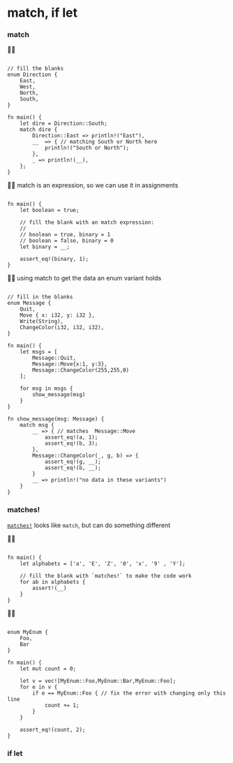 # match, if let

### match
🌟🌟
```rust,editable

// fill the blanks
enum Direction {
    East,
    West,
    North,
    South,
}

fn main() {
    let dire = Direction::South;
    match dire {
        Direction::East => println!("East"),
        __  => { // matching South or North here
            println!("South or North");
        },
        _ => println!(__),
    };
}
```

🌟🌟 match is an expression, so we can use it in assignments
```rust,editable

fn main() {
    let boolean = true;

    // fill the blank with an match expression:
    //
    // boolean = true, binary = 1
    // boolean = false, binary = 0
    let binary = __;

    assert_eq!(binary, 1);
}
```

🌟🌟 using match to get the data an enum variant holds
```rust,editable

// fill in the blanks
enum Message {
    Quit,
    Move { x: i32, y: i32 },
    Write(String),
    ChangeColor(i32, i32, i32),
}

fn main() {
    let msgs = [
        Message::Quit,
        Message::Move{x:1, y:3},
        Message::ChangeColor(255,255,0)
    ];

    for msg in msgs {
        show_message(msg)
    }
} 

fn show_message(msg: Message) {
    match msg {
        __ => { // matches  Message::Move
            assert_eq!(a, 1);
            assert_eq!(b, 3);
        },
        Message::ChangeColor(_, g, b) => {
            assert_eq!(g, __);
            assert_eq!(b, __);
        }
        __ => println!("no data in these variants")
    }
}
```

### matches!
[`matches!`](https://doc.rust-lang.org/stable/core/macro.matches.html) looks like `match`, but can do something different

🌟🌟
```rust,editable

fn main() {
    let alphabets = ['a', 'E', 'Z', '0', 'x', '9' , 'Y'];

    // fill the blank with `matches!` to make the code work
    for ab in alphabets {
        assert!(__)
    }
} 
```

🌟🌟
```rust,editable

enum MyEnum {
    Foo,
    Bar
}

fn main() {
    let mut count = 0;

    let v = vec![MyEnum::Foo,MyEnum::Bar,MyEnum::Foo];
    for e in v {
        if e == MyEnum::Foo { // fix the error with changing only this line
            count += 1;
        }
    }

    assert_eq!(count, 2);
}
```

### if let
